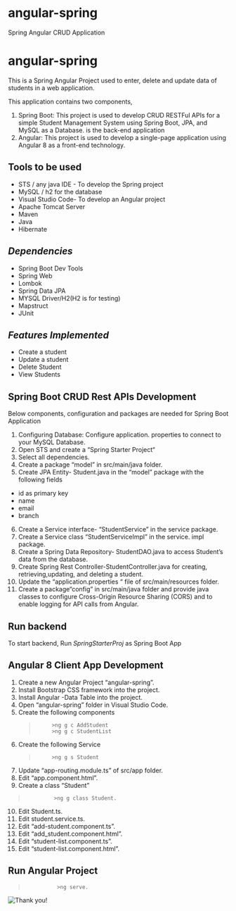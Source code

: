 # angular-spring
Spring Angular CRUD Application
# angular-spring


This is a Spring Angular Project used to enter, delete and update data of students in a web application.

This application contains two components,
1.	Spring Boot: This project is used to develop CRUD RESTFul APIs for a simple Student Management System using Spring Boot, JPA, and MySQL as a Database. is the back-end application
2.	Angular: This project is used to develop a single-page application using Angular 8 as a front-end technology.
## Tools  to be used
- STS / any java IDE - To develop the Spring project
- MySQL / h2 for the database
- Visual Studio Code- To develop an Angular project
- Apache Tomcat Server
- Maven
- Java 
- Hibernate

## _Dependencies_
- Spring Boot Dev Tools
- Spring Web
- Lombok
- Spring Data JPA
- MYSQL Driver/H2(H2 is for testing)
- Mapstruct
- JUnit
## 





## _Features Implemented_

- Create a student
- Update a student
- Delete Student
- View Students


## Spring Boot CRUD Rest APIs Development
Below components, configuration and packages are needed for Spring Boot Application
1.	Configuring Database: Configure application. properties to connect to your MySQL Database.
2.	Open STS and create a “Spring Starter Project“
3.	Select all dependencies.
4.	Create a package “model” in src/main/java folder.
5.	Create JPA Entity- Student.java in the “model” package with the following fields
-    id as primary key
-    name
-    email
-    branch
6.	Create a Service interface- “StudentService” in the service package.
7.	Create a Service class “StudentServiceImpl”  in the service. impl package.
8.	 Create a Spring Data Repository- StudentDAO.java to access Student’s data from the database.
9.	Create Spring Rest Controller-StudentController.java for creating, retrieving,updating, and deleting a student.
10.	Update the “application.properties “ file of src/main/resources folder.
11.	Create a package“config” in src/main/java folder and provide java classes to configure Cross-Origin Resource Sharing (CORS) and to enable logging for API calls from Angular.

## Run backend
To start backend, Run _SpringStarterProj_ as Spring Boot App

## Angular 8 Client App Development

1.	Create a new Angular Project “angular-spring”.
2.	Install Bootstrap CSS framework into the project.
3.	Install Angular -Data Table into the project.
4.	Open “angular-spring” folder in Visual Studio Code.
5.	Create the following components 
    >          >ng g c AddStudent 
    >          >ng g c StudentList
6.	Create the following Service
	>          >ng g s Student
7.	Update “app-routing.module.ts” of src/app folder.
8.	Edit “app.component.html”.
9.	Create a class “Student” 
>              >ng g class Student.
10.	Edit Student.ts.
11.	Edit student.service.ts.
12.	Edit “add-student.component.ts”.
13.	Edit “add_student.component.html”.
14.	Edit “student-list.component.ts”.
15.	Edit “student-list.component.html”.
##	Run Angular Project 
>               >ng serve.



![Thank
you\!](https://media.giphy.com/media/3o6ozuHcxTtVWJJn32/giphy.gif)
